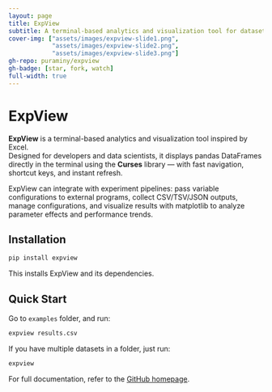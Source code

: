 ```yaml
---
layout: page
title: ExpView
subtitle: A terminal-based analytics and visualization tool for datasets.
cover-img: ["assets/images/expview-slide1.png",
            "assets/images/expview-slide2.png",
            "assets/images/expview-slide3.png"]
gh-repo: puraminy/expview
gh-badge: [star, fork, watch]
full-width: true
---
```


# ExpView

**ExpView** is a terminal-based analytics and visualization tool inspired by Excel.  
Designed for developers and data scientists, it displays pandas DataFrames directly in the terminal using the **Curses** library — with fast navigation, shortcut keys, and instant refresh.

ExpView can integrate with experiment pipelines: pass variable configurations to external programs, collect CSV/TSV/JSON outputs, manage configurations, and visualize results with matplotlib to analyze parameter effects and performance trends.

## Installation

```bash
pip install expview
````

This installs ExpView and its dependencies.

## Quick Start

Go to `examples` folder, and run:

```bash
expview results.csv
```

If you have multiple datasets in a folder, just run:

```bash
expview
```

For full documentation, refer to the [GitHub homepage](https://github.com/puraminy/expview).

